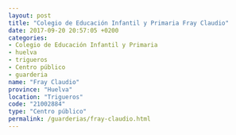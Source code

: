 ```yaml
---
layout: post
title: "Colegio de Educación Infantil y Primaria Fray Claudio"
date: 2017-09-20 20:57:05 +0200
categories:
- Colegio de Educación Infantil y Primaria
- huelva
- trigueros
- Centro público
- guarderia
name: "Fray Claudio"
province: "Huelva"
location: "Trigueros"
code: "21002884"
type: "Centro público"
permalink: /guarderias/fray-claudio.html
---
```


